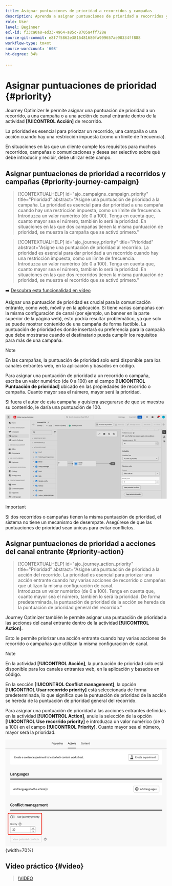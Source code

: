 ```yaml
---
title: Asignar puntuaciones de prioridad a recorridos y campañas
description: Aprenda a asignar puntuaciones de prioridad a recorridos y campañas.
role: User
level: Beginner
exl-id: f33ca0a8-ed33-4964-a85c-8705a4ff728e
source-git-commit: e8f7f5862e3816481680fa999657ae90334ff888
workflow-type: tm+mt
source-wordcount: '608'
ht-degree: 34%

---
```


# Asignar puntuaciones de prioridad {#priority}

Journey Optimizer le permite asignar una puntuación de prioridad a un recorrido, a una campaña o a una acción de canal entrante dentro de la actividad **[!UICONTROL Acción]** de recorrido.

La prioridad es esencial para priorizar un recorrido, una campaña o una acción cuando hay una restricción impuesta (como un límite de frecuencia).

En situaciones en las que un cliente cumple los requisitos para muchos recorridos, campañas o comunicaciones y desea ser selectivo sobre qué debe introducir y recibir, debe utilizar este campo.

## Asignar puntuaciones de prioridad a recorridos y campañas {#priority-journey-campaign}

>[!CONTEXTUALHELP]
>id="ajo_campaigns_campaign_priority"
>title="Prioridad"
>abstract="Asigne una puntuación de prioridad a la campaña. La prioridad es esencial para dar prioridad a una campaña cuando hay una restricción impuesta, como un límite de frecuencia.</br>Introduzca un valor numérico (de 0 a 100). Tenga en cuenta que, cuanto mayor sea el número, también lo será la prioridad. En situaciones en las que dos campañas tienen la misma puntuación de prioridad, se muestra la campaña que se activó primero."

>[!CONTEXTUALHELP]
>id="ajo_journey_priority"
>title="Prioridad"
>abstract="Asigne una puntuación de prioridad al recorrido. La prioridad es esencial para dar prioridad a un recorrido cuando hay una restricción impuesta, como un límite de frecuencia.</br>Introduzca un valor numérico (de 0 a 100). Tenga en cuenta que, cuanto mayor sea el número, también lo será la prioridad. En situaciones en las que dos recorridos tienen la misma puntuación de prioridad, se muestra el recorrido que se activó primero."

➡️ [Descubra esta funcionalidad en vídeo](#video)

Asignar una puntuación de prioridad es crucial para la comunicación entrante, como web, móvil y en la aplicación. Si tiene varias campañas con la misma configuración de canal (por ejemplo, un banner en la parte superior de la página web), esto podría resultar problemático, ya que solo se puede mostrar contenido de una campaña de forma factible. La puntuación de prioridad es donde insertará su preferencia para la campaña que debe mostrarse cuando el destinatario pueda cumplir los requisitos para más de una campaña.

>[!NOTE]
>
>En las campañas, la puntuación de prioridad solo está disponible para los canales entrantes web, en la aplicación y basados en código.

Para asignar una puntuación de prioridad a un recorrido o campaña, escriba un valor numérico (de 0 a 100) en el campo **[!UICONTROL Puntuación de prioridad]** ubicado en las propiedades de recorrido o campaña. Cuanto mayor sea el número, mayor será la prioridad.

Si fuera el autor de esta campaña y quisiera asegurarse de que se muestra su contenido, le daría una puntuación de 100.

![](assets/priority-score.png)

>[!IMPORTANT]
>
>Si dos recorridos o campañas tienen la misma puntuación de prioridad, el sistema no tiene un mecanismo de desempate. Asegúrese de que las puntuaciones de prioridad sean únicas para evitar conflictos.

## Asignar puntuaciones de prioridad a acciones del canal entrante {#priority-action}

>[!CONTEXTUALHELP]
>id="ajo_journey_action_priority"
>title="Prioridad"
>abstract="Asigne una puntuación de prioridad a la acción del recorrido. La prioridad es esencial para priorizar una acción entrante cuando hay varias acciones de recorrido o campañas que utilizan la misma configuración de canal.</br>Introduzca un valor numérico (de 0 a 100). Tenga en cuenta que, cuanto mayor sea el número, también lo será la prioridad. De forma predeterminada, la puntuación de prioridad de la acción se hereda de la puntuación de prioridad general del recorrido."

Journey Optimizer también le permite asignar una puntuación de prioridad a las acciones del canal entrante dentro de la actividad **[!UICONTROL Action]**.

Esto le permite priorizar una acción entrante cuando hay varias acciones de recorrido o campañas que utilizan la misma configuración de canal.

>[!NOTE]
>
>En la actividad **[!UICONTROL Acción]**, la puntuación de prioridad solo está disponible para los canales entrantes web, en la aplicación y basados en código.

En la sección **[!UICONTROL Conflict management]**, la opción **[!UICONTROL Usar recorrido priority]** está seleccionada de forma predeterminada, lo que significa que la puntuación de prioridad de la acción se hereda de la puntuación de prioridad general del recorrido.

Para asignar una puntuación de prioridad a las acciones entrantes definidas en la actividad **[!UICONTROL Action]**, anule la selección de la opción **[!UICONTROL Use recorrido priority]** e introduzca un valor numérico (de 0 a 100) en el campo **[!UICONTROL Priority]**. Cuanto mayor sea el número, mayor será la prioridad.

![](assets/action-journey-priority-score.png){width=70%}

## Vídeo práctico {#video}

>[!VIDEO](https://video.tv.adobe.com/v/3435529?quality=12)
